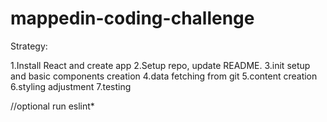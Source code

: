 # mappedin-coding-challenge

Strategy:

1.Install React and create app
2.Setup repo, update README.
3.init setup and basic components creation
4.data fetching from git
5.content creation
6.styling adjustment 
7.testing


//optional run eslint* 
